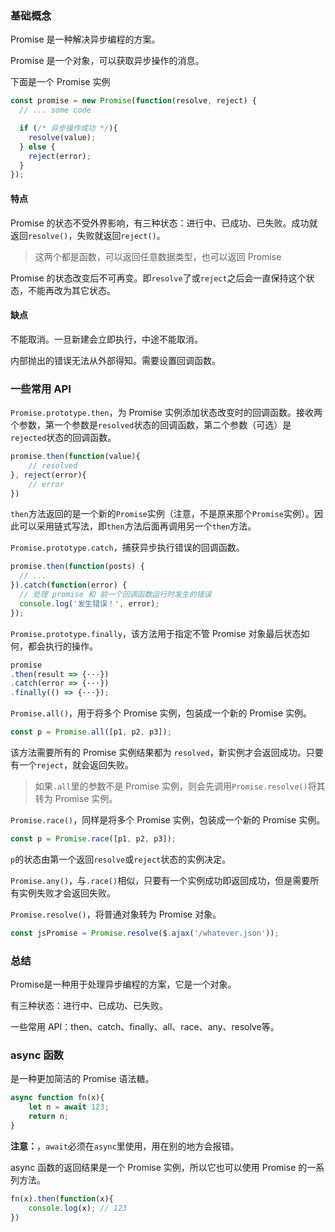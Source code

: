 ### 基础概念

Promise 是一种解决异步编程的方案。

Promise 是一个对象，可以获取异步操作的消息。

下面是一个 Promise 实例

```js
const promise = new Promise(function(resolve, reject) {
  // ... some code

  if (/* 异步操作成功 */){
    resolve(value);
  } else {
    reject(error);
  }
});
```



#### 特点

Promise 的状态不受外界影响，有三种状态：进行中、已成功、已失败。成功就返回`resolve()`，失败就返回`reject()`。

> 这两个都是函数，可以返回任意数据类型，也可以返回 Promise

Promise 的状态改变后不可再变。即`resolve`了或`reject`之后会一直保持这个状态，不能再改为其它状态。

#### 缺点

不能取消。一旦新建会立即执行，中途不能取消。

内部抛出的错误无法从外部得知。需要设置回调函数。

### 一些常用 API

`Promise.prototype.then`，为 Promise 实例添加状态改变时的回调函数。接收两个参数，第一个参数是`resolved`状态的回调函数，第二个参数（可选）是`rejected`状态的回调函数。

```js
promise.then(function(value){
    // resolved
}, reject(error){
	// error
})
```

`then`方法返回的是一个新的`Promise`实例（注意，不是原来那个`Promise`实例）。因此可以采用链式写法，即`then`方法后面再调用另一个`then`方法。

`Promise.prototype.catch`，捕获异步执行错误的回调函数。

```js
promise.then(function(posts) {
  // ...
}).catch(function(error) {
  // 处理 promise 和 前一个回调函数运行时发生的错误
  console.log('发生错误！', error);
});
```

`Promise.prototype.finally`，该方法用于指定不管 Promise 对象最后状态如何，都会执行的操作。

```js
promise
.then(result => {···})
.catch(error => {···})
.finally(() => {···});
```

`Promise.all()`，用于将多个 Promise 实例，包装成一个新的 Promise 实例。

```js
const p = Promise.all([p1, p2, p3]);
```

该方法需要所有的 Promise 实例结果都为 `resolved`，新实例才会返回成功。只要有一个`reject`，就会返回失败。

> 如果`.all`里的参数不是 Promise 实例，则会先调用`Promise.resolve()`将其转为 Promise 实例。

`Promise.race()`，同样是将多个 Promise 实例，包装成一个新的 Promise 实例。

```js
const p = Promise.race([p1, p2, p3]);
```

`p`的状态由第一个返回`resolve`或`reject`状态的实例决定。

`Promise.any()`，与`.race()`相似，只要有一个实例成功即返回成功，但是需要所有实例失败才会返回失败。

`Promise.resolve()`，将普通对象转为 Promise 对象。

```js
const jsPromise = Promise.resolve($.ajax('/whatever.json'));
```



### 总结

Promise是一种用于处理异步编程的方案，它是一个对象。

有三种状态：进行中、已成功、已失败。

一些常用 API：then、catch、finally、all、race、any、resolve等。



### async 函数

是一种更加简洁的 Promise 语法糖。

```js
async function fn(x){
    let n = await 123;
    return n;
}
```

**注意：**，`await`必须在`async`里使用，用在别的地方会报错。

async 函数的返回结果是一个 Promise 实例，所以它也可以使用 Promise 的一系列方法。

```js
fn(x).then(function(x){
    console.log(x); // 123
})
```

